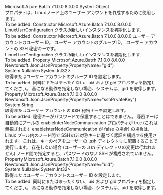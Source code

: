 <Type Name="LinuxUserConfiguration" FullName="Microsoft.Azure.Batch.Protocol.Models.LinuxUserConfiguration">
  <TypeSignature Language="C#" Value="public class LinuxUserConfiguration" />
  <TypeSignature Language="ILAsm" Value=".class public auto ansi beforefieldinit LinuxUserConfiguration extends System.Object" />
  <TypeSignature Language="DocId" Value="T:Microsoft.Azure.Batch.Protocol.Models.LinuxUserConfiguration" />
  <TypeSignature Language="VB.NET" Value="Public Class LinuxUserConfiguration" />
  <TypeSignature Language="F#" Value="type LinuxUserConfiguration = class" />
  <AssemblyInfo>
    <AssemblyName>Microsoft.Azure.Batch</AssemblyName>
    <AssemblyVersion>7.1.0.0</AssemblyVersion>
    <AssemblyVersion>8.0.0.0</AssemblyVersion>
  </AssemblyInfo>
  <Base>
    <BaseTypeName>System.Object</BaseTypeName>
  </Base>
  <Interfaces />
  <Docs>
    <summary>
            プロパティは、Linux ノード上のユーザー アカウントを作成するために使用します。
            </summary>
    <remarks>To be added.</remarks>
  </Docs>
  <Members>
    <Member MemberName=".ctor">
      <MemberSignature Language="C#" Value="public LinuxUserConfiguration ();" />
      <MemberSignature Language="ILAsm" Value=".method public hidebysig specialname rtspecialname instance void .ctor() cil managed" />
      <MemberSignature Language="DocId" Value="M:Microsoft.Azure.Batch.Protocol.Models.LinuxUserConfiguration.#ctor" />
      <MemberSignature Language="VB.NET" Value="Public Sub New ()" />
      <MemberType>Constructor</MemberType>
      <AssemblyInfo>
        <AssemblyName>Microsoft.Azure.Batch</AssemblyName>
        <AssemblyVersion>7.1.0.0</AssemblyVersion>
        <AssemblyVersion>8.0.0.0</AssemblyVersion>
      </AssemblyInfo>
      <Parameters />
      <Docs>
        <summary>
            LinuxUserConfiguration クラスの新しいインスタンスを初期化します。
            </summary>
        <remarks>To be added.</remarks>
      </Docs>
    </Member>
    <Member MemberName=".ctor">
      <MemberSignature Language="C#" Value="public LinuxUserConfiguration (Nullable&lt;int&gt; uid = null, Nullable&lt;int&gt; gid = null, string sshPrivateKey = null);" />
      <MemberSignature Language="ILAsm" Value=".method public hidebysig specialname rtspecialname instance void .ctor(valuetype System.Nullable`1&lt;int32&gt; uid, valuetype System.Nullable`1&lt;int32&gt; gid, string sshPrivateKey) cil managed" />
      <MemberSignature Language="DocId" Value="M:Microsoft.Azure.Batch.Protocol.Models.LinuxUserConfiguration.#ctor(System.Nullable{System.Int32},System.Nullable{System.Int32},System.String)" />
      <MemberSignature Language="VB.NET" Value="Public Sub New (Optional uid As Nullable(Of Integer) = null, Optional gid As Nullable(Of Integer) = null, Optional sshPrivateKey As String = null)" />
      <MemberSignature Language="F#" Value="new Microsoft.Azure.Batch.Protocol.Models.LinuxUserConfiguration : Nullable&lt;int&gt; * Nullable&lt;int&gt; * string -&gt; Microsoft.Azure.Batch.Protocol.Models.LinuxUserConfiguration" Usage="new Microsoft.Azure.Batch.Protocol.Models.LinuxUserConfiguration (uid, gid, sshPrivateKey)" />
      <MemberType>Constructor</MemberType>
      <AssemblyInfo>
        <AssemblyName>Microsoft.Azure.Batch</AssemblyName>
        <AssemblyVersion>7.1.0.0</AssemblyVersion>
        <AssemblyVersion>8.0.0.0</AssemblyVersion>
      </AssemblyInfo>
      <Parameters>
        <Parameter Name="uid" Type="System.Nullable&lt;System.Int32&gt;" />
        <Parameter Name="gid" Type="System.Nullable&lt;System.Int32&gt;" />
        <Parameter Name="sshPrivateKey" Type="System.String" />
      </Parameters>
      <Docs>
        <param name="uid">ユーザー アカウントのユーザー ID。</param>
        <param name="gid">ユーザー アカウントのグループ ID。</param>
        <param name="sshPrivateKey">ユーザー アカウントの SSH 秘密キーです。</param>
        <summary>
            LinuxUserConfiguration クラスの新しいインスタンスを初期化します。
            </summary>
        <remarks>To be added.</remarks>
      </Docs>
    </Member>
    <Member MemberName="Gid">
      <MemberSignature Language="C#" Value="public Nullable&lt;int&gt; Gid { get; set; }" />
      <MemberSignature Language="ILAsm" Value=".property instance valuetype System.Nullable`1&lt;int32&gt; Gid" />
      <MemberSignature Language="DocId" Value="P:Microsoft.Azure.Batch.Protocol.Models.LinuxUserConfiguration.Gid" />
      <MemberSignature Language="VB.NET" Value="Public Property Gid As Nullable(Of Integer)" />
      <MemberSignature Language="F#" Value="member this.Gid : Nullable&lt;int&gt; with get, set" Usage="Microsoft.Azure.Batch.Protocol.Models.LinuxUserConfiguration.Gid" />
      <MemberType>Property</MemberType>
      <AssemblyInfo>
        <AssemblyName>Microsoft.Azure.Batch</AssemblyName>
        <AssemblyVersion>7.1.0.0</AssemblyVersion>
        <AssemblyVersion>8.0.0.0</AssemblyVersion>
      </AssemblyInfo>
      <Attributes>
        <Attribute>
          <AttributeName>Newtonsoft.Json.JsonProperty(PropertyName="gid")</AttributeName>
        </Attribute>
      </Attributes>
      <ReturnValue>
        <ReturnType>System.Nullable&lt;System.Int32&gt;</ReturnType>
      </ReturnValue>
      <Docs>
        <summary>
            取得またはユーザー アカウントのグループ ID を設定します。
            </summary>
        <value>To be added.</value>
        <remarks>
            同時にまたはまったくない、uid および gid プロパティを指定してください。 基になる動作を指定しない場合、システムは、gid を取得します。
            </remarks>
      </Docs>
    </Member>
    <Member MemberName="SshPrivateKey">
      <MemberSignature Language="C#" Value="public string SshPrivateKey { get; set; }" />
      <MemberSignature Language="ILAsm" Value=".property instance string SshPrivateKey" />
      <MemberSignature Language="DocId" Value="P:Microsoft.Azure.Batch.Protocol.Models.LinuxUserConfiguration.SshPrivateKey" />
      <MemberSignature Language="VB.NET" Value="Public Property SshPrivateKey As String" />
      <MemberSignature Language="F#" Value="member this.SshPrivateKey : string with get, set" Usage="Microsoft.Azure.Batch.Protocol.Models.LinuxUserConfiguration.SshPrivateKey" />
      <MemberType>Property</MemberType>
      <AssemblyInfo>
        <AssemblyName>Microsoft.Azure.Batch</AssemblyName>
        <AssemblyVersion>7.1.0.0</AssemblyVersion>
        <AssemblyVersion>8.0.0.0</AssemblyVersion>
      </AssemblyInfo>
      <Attributes>
        <Attribute>
          <AttributeName>Newtonsoft.Json.JsonProperty(PropertyName="sshPrivateKey")</AttributeName>
        </Attribute>
      </Attributes>
      <ReturnValue>
        <ReturnType>System.String</ReturnType>
      </ReturnValue>
      <Docs>
        <summary>
            取得またはユーザー アカウントの SSH 秘密キーを設定します。
            </summary>
        <value>To be added.</value>
        <remarks>
            秘密キーがパスワードで保護することはできません。 秘密キーは自動的にプールの enableInterNodeCommunication プロパティが true (これは無視されます enableInterNodeCommunication が false の場合) の場合は、Linux プール内のノード間で SSH の非対称キーに基づく認証を構成する使用されます。 これは、キーのペアをユーザーの .ssh ディレクトリに配置することで実行します。 存在しない場合 (ユーザーの .ssh ディレクトリの変更は行われません) ノード間で指定すると、パスワードのない SSH が構成されていません。
            </remarks>
      </Docs>
    </Member>
    <Member MemberName="Uid">
      <MemberSignature Language="C#" Value="public Nullable&lt;int&gt; Uid { get; set; }" />
      <MemberSignature Language="ILAsm" Value=".property instance valuetype System.Nullable`1&lt;int32&gt; Uid" />
      <MemberSignature Language="DocId" Value="P:Microsoft.Azure.Batch.Protocol.Models.LinuxUserConfiguration.Uid" />
      <MemberSignature Language="VB.NET" Value="Public Property Uid As Nullable(Of Integer)" />
      <MemberSignature Language="F#" Value="member this.Uid : Nullable&lt;int&gt; with get, set" Usage="Microsoft.Azure.Batch.Protocol.Models.LinuxUserConfiguration.Uid" />
      <MemberType>Property</MemberType>
      <AssemblyInfo>
        <AssemblyName>Microsoft.Azure.Batch</AssemblyName>
        <AssemblyVersion>7.1.0.0</AssemblyVersion>
        <AssemblyVersion>8.0.0.0</AssemblyVersion>
      </AssemblyInfo>
      <Attributes>
        <Attribute>
          <AttributeName>Newtonsoft.Json.JsonProperty(PropertyName="uid")</AttributeName>
        </Attribute>
      </Attributes>
      <ReturnValue>
        <ReturnType>System.Nullable&lt;System.Int32&gt;</ReturnType>
      </ReturnValue>
      <Docs>
        <summary>
            取得またはユーザー アカウントのユーザー ID を設定します。
            </summary>
        <value>To be added.</value>
        <remarks>
            同時にまたはまったくない、uid および gid プロパティを指定してください。 基になる動作を指定しない場合、システムは、uid を取得します。
            </remarks>
      </Docs>
    </Member>
  </Members>
</Type>